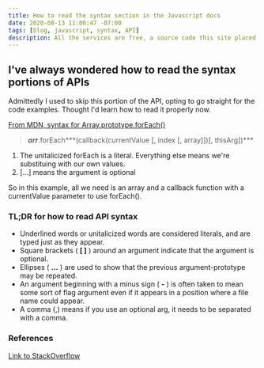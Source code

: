 ```yaml
---
title: How to read the syntax section in the Javascript docs
date: 2020-08-13 11:00:47 -07:00
tags: [blog, javascript, syntax, API]
description: All the services are free, a source code this site placed on github repository and intergration with netlify service, another service that you can use is github page for hosting your own static site.
---
```


## I've always wondered how to read the syntax portions of APIs
Admittedly I used to skip this portion of the API, opting to go straight for the code examples. Thought I'd learn how to read it properly now.

[From MDN, syntax for Array.prototype.forEach()](https://developer.mozilla.org/en-US/docs/Web/JavaScript/Reference/Global_Objects/Array/forEach)
> ***arr***.forEach***(callback(currentValue [, index [, array]])[, thisArg])***

1. The unitalicized forEach is a literal. Everything else means we're substituing with our own values.
1. [...] means the argument is optional

So in this example, all we need is an array and a callback function with a currentValue parameter to use forEach().


### TL;DR for how to read API syntax
- Underlined words or unitalicized words are considered literals, and are typed just as they appear.
- Square brackets ( **[ ]** ) around an argument indicate that the argument is optional.
- Ellipses ( **...** ) are used to show that the previous argument-prototype may be repeated.
- An argument beginning with a minus sign ( **-** ) is often taken to mean some sort of flag argument even if it appears in a position where a file name could appear.
- A comma (,) means if you use an optional arg, it needs to be separated with a comma.

### References
[Link to StackOverflow](https://stackoverflow.com/questions/10925478/how-to-interpret-api-documentation-function-parameters)
